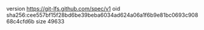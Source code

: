 version https://git-lfs.github.com/spec/v1
oid sha256:cee557bf15f28bd6be39beba6034ad624a06a1f6b9e81bc0693c90868c4cfd6b
size 49633
